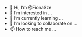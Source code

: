 - 👋 Hi, I’m @FionaSze
- 👀 I’m interested in ...
- 🌱 I’m currently learning ...
- 💞️ I’m looking to collaborate on ...
- 📫 How to reach me ...

<!---
FionaSze/FionaSze is a ✨ special ✨ repository because its `README.md` (this file) appears on your GitHub profile.
You can click the Preview link to take a look at your changes.
--->
